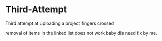# Third-Attempt
Third attempt at uploading a project fingers crossed

removal of items in the linked list does not work baby dis need fix by me.

